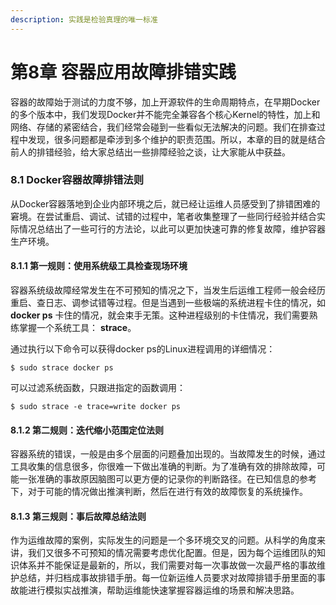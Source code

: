 ```yaml
---
description: 实践是检验真理的唯一标准
---
```


# 第8章 容器应用故障排错实践

容器的故障始于测试的力度不够，加上开源软件的生命周期特点，在早期Docker的多个版本中，我们发现Docker并不能完全兼容各个核心Kernel的特性，加上和网络、存储的紧密结合，我们经常会碰到一些看似无法解决的问题。我们在排查过程中发现，很多问题都是牵涉到多个维护的职责范围。所以，本章的目的就是结合前人的排错经验，给大家总结出一些排障经验之谈，让大家能从中获益。

### 8.1 Docker容器故障排错法则

从Docker容器落地到企业内部环境之后，就已经让运维人员感受到了排错困难的窘境。在尝试重启、调试、试错的过程中，笔者收集整理了一些同行经验并结合实际情况总结出了一些可行的方法论，以此可以更加快速可靠的修复故障，维护容器生产环境。

#### 8.1.1 第一规则：使用系统级工具检查现场环境

容器系统级故障经常发生在不可预知的情况之下，当发生后运维工程师一般会经历重启、查日志、调参试错等过程。但是当遇到一些极端的系统进程卡住的情况，如 **docker ps** 卡住的情况，就会束手无策。这种进程级别的卡住情况，我们需要熟练掌握一个系统工具： **strace**。

通过执行以下命令可以获得docker ps的Linux进程调用的详细情况：

```text
$ sudo strace docker ps

```

可以过滤系统函数，只跟进指定的函数调用：

```text
$ sudo strace -e trace=write docker ps

```

#### 8.1.2 第二规则：迭代缩小范围定位法则

容器系统的错误，一般是由多个层面的问题叠加出现的。当故障发生的时候，通过工具收集的信息很多，你很难一下做出准确的判断。为了准确有效的排除故障，可能一张准确的事故原因脑图可以更方便的记录你的判断路径。在已知信息的参考下，对于可能的情况做出推演判断，然后在进行有效的故障恢复的系统操作。

#### 8.1.3 第三规则：事后故障总结法则

作为运维故障的案例，实际发生的问题是一个多环境交叉的问题。从科学的角度来讲，我们又很多不可预知的情况需要考虑优化配置。但是，因为每个运维团队的知识体系并不能保证是最新的，所以，我们需要对每一次事故做一次最严格的事故维护总结，并归档成事故排错手册。每一位新运维人员要求对故障排错手册里面的事故能进行模拟实战推演，帮助运维能快速掌握容器运维的场景和解决思路。





